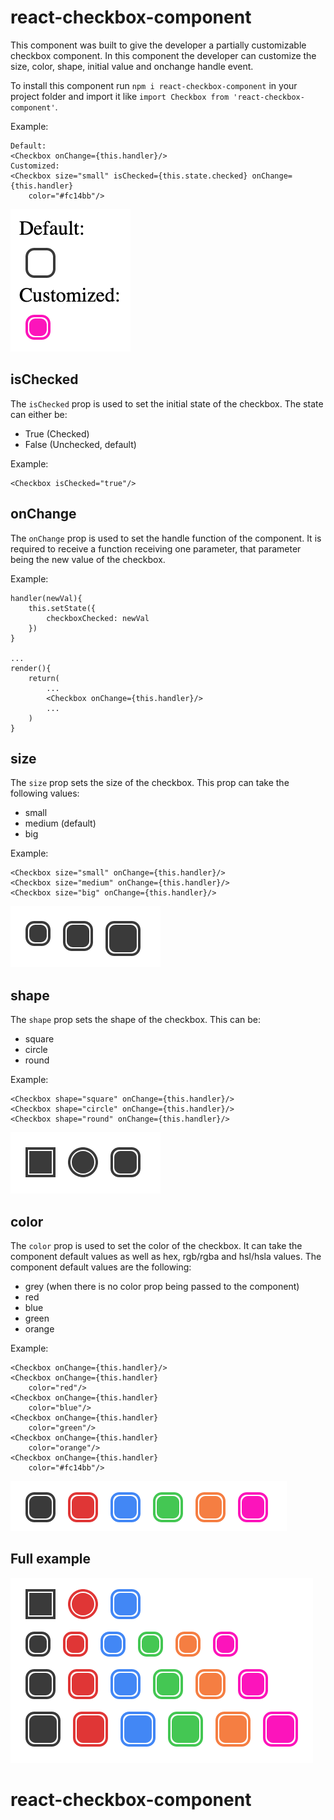 # react-checkbox-component

This component was built to give the developer a partially customizable checkbox component.
In this component the developer can customize the size, color, shape, initial value and onchange handle event.

To install this component run `npm i react-checkbox-component` in your project folder and import it like ```import Checkbox from 'react-checkbox-component'```.

Example:
```
Default:
<Checkbox onChange={this.handler}/>
Customized: 
<Checkbox size="small" isChecked={this.state.checked} onChange={this.handler}
    color="#fc14bb"/>
```

![alt text](https://raw.githubusercontent.com/Hugand/react-checkbox-component/master/readme_img/readme_example.png "Example 1")

## isChecked
The `isChecked` prop is used to set the initial state of the checkbox. The state can either be:
- True (Checked)
- False (Unchecked, default)

Example:
```
<Checkbox isChecked="true"/>
```

## onChange
The `onChange` prop is used to set the handle function of the component. It is required to receive a function receiving one parameter, that parameter being the new value of the checkbox.


Example:
```
handler(newVal){
    this.setState({
        checkboxChecked: newVal
    })
}

...
render(){
    return(
        ...
        <Checkbox onChange={this.handler}/>
        ...
    )
}
```

## size
The `size` prop sets the size of the checkbox.
This prop can take the following values:
- small
- medium (default)
- big

Example:
```
<Checkbox size="small" onChange={this.handler}/>
<Checkbox size="medium" onChange={this.handler}/>
<Checkbox size="big" onChange={this.handler}/>
```

![alt text](https://raw.githubusercontent.com/Hugand/react-checkbox-component/master/readme_img/readme_example2.png "Example 2")

## shape
The `shape` prop sets the shape of the checkbox. This can be:
- square
- circle
- round

Example:
```
<Checkbox shape="square" onChange={this.handler}/>
<Checkbox shape="circle" onChange={this.handler}/>
<Checkbox shape="round" onChange={this.handler}/>
```

![alt text](https://raw.githubusercontent.com/Hugand/react-checkbox-component/master/readme_img/readme_example3.png "Example 2")

## color
The `color` prop is used to set the color of the checkbox. It can take the component default values as well as hex, rgb/rgba and hsl/hsla values.
The component default values are the following:
- grey (when there is no color prop being passed to the component)
- red
- blue
- green
- orange

Example:
```
<Checkbox onChange={this.handler}/>
<Checkbox onChange={this.handler}
    color="red"/>
<Checkbox onChange={this.handler}
    color="blue"/>
<Checkbox onChange={this.handler}
    color="green"/>
<Checkbox onChange={this.handler}
    color="orange"/>
<Checkbox onChange={this.handler}
    color="#fc14bb"/>
```

![alt text](https://raw.githubusercontent.com/Hugand/react-checkbox-component/master/readme_img/readme_example4.png "Example 2")

## Full example

![alt text](https://raw.githubusercontent.com/Hugand/react-checkbox-component/master/readme_img/readme_fullexample.png "Example 2")
# react-checkbox-component
